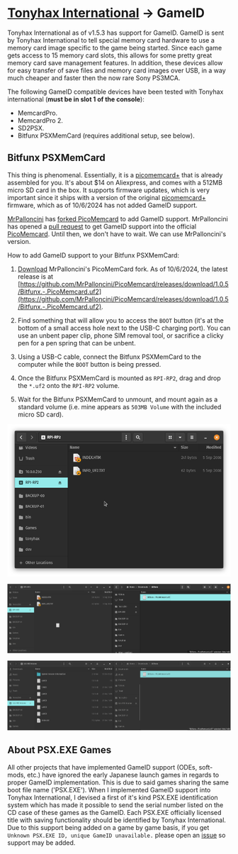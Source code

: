 # [Tonyhax International](readme.md) -> GameID

Tonyhax International as of v1.5.3 has support for GameID. GameID is sent by Tonyhax International to tell special memory card hardware to use a memory card image specific to the game being started. Since each game gets access to 15 memory card slots, this allows for some pretty great memory card save management features. In addition, these devices allow for easy transfer of save files and memory card images over USB, in a way much cheaper and faster then the now rare Sony PS3MCA.

The following GameID compatible devices have been tested with Tonyhax international (**must be in slot 1 of the console**):

* MemcardPro.
* MemcardPro 2.
* SD2PSX.
* Bitfunx PSXMemCard (requires additional setup, see below).

## Bitfunx PSXMemCard

This thing is phenomenal. Essentially, it is a [picomemcard+](https://github.com/MrPalloncini/PicoMemcard?tab=readme-ov-file#picomemcard-vs-picomemcard) that is already assembled for you. It's about $14 on Aliexpress, and comes with a 512MB micro SD card in the box. It supports firmware updates, which is very important since it ships with a version of the original [picomemcard+](https://github.com/dangiu/PicoMemcard) firmware, which as of 10/6/2024 has not added GameID support.

[MrPalloncini](https://github.com/MrPalloncini) has [forked PicoMemcard](https://github.com/MrPalloncini/PicoMemcard) to add GameID support. MrPalloncini has opened a [pull request](https://github.com/dangiu/PicoMemcard/pull/82) to get GameID support into the official [PicoMemcard](https://github.com/dangiu/PicoMemcard). Until then, we don't have to wait. We can use MrPalloncini's version.

How to add GameID support to your Bitfunx PSXMemCard:

1) [Download](https://github.com/MrPalloncini/PicoMemcard/releases) MrPalloncini's PicoMemCard fork. As of 10/6/2024, the latest release is at [https://github.com/MrPalloncini/PicoMemcard/releases/download/1.0.5/Bitfunx.-.PicoMemcard.uf2](https://github.com/MrPalloncini/PicoMemcard/releases/download/1.0.5/Bitfunx.-.PicoMemcard.uf2).

2) Find something that will allow you to access the `BOOT` button (it's at the bottom of a small access hole next to the USB-C charging port). You can use an unbent paper clip, phone SIM removal tool, or sacrifice a clicky pen for a pen spring that can be unbent.

3) Using a USB-C cable, connect the Bitfunx PSXMemCard to the computer while the `BOOT` button is being pressed.

4) Once the Bitfunx PSXMemCard is mounted as `RPI-RP2`, drag and drop the `*.uf2` onto the `RPI-RP2` volume.

5) Wait for the Bitfunx PSXMemCard to unmount, and mount again as a standard volume  (i.e. mine appears as `503MB Volume` with the included micro SD card).

![bitfunx 1](images/bitfunx-1.png)

![bitfunx 2](images/bitfunx-2.png)

![bitfunx 3](images/bitfunx-3.png)

## About PSX.EXE Games

All other projects that have implemented GameID support (ODEs, soft-mods, etc.) have ignored the early Japanese launch games in regards to proper GameID implementation. This is due to said games sharing the same boot file name ('PSX.EXE'). When I implemented GameID support into Tonyhax International, I devised a first of it's kind PSX.EXE identification system which has made it possible to send the serial number listed on the CD case of these games as the GameID. Each PSX.EXE officially licensed title with saving functionality should be identified by Tonyhax International. Due to this support being added on a game by game basis, if you get `Unknown PSX.EXE ID, unique GameID unavailable.` please open an [issue](https://github.com/alex-free/tonyhax/issues/new) so support may be added.
